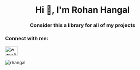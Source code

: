 <h1 align="center">Hi 👋, I'm Rohan Hangal</h1>
<h3 align="center">Consider this a library for all of my projects</h3>

<h3 align="left">Connect with me:</h3>
<p align="left">
<a href="https://linkedin.com/in/rohanhangal" target="blank"><img align="center" src="https://raw.githubusercontent.com/rahuldkjain/github-profile-readme-generator/master/src/images/icons/Social/linked-in-alt.svg" alt="www.linkedin.com/in/rohanhangal" height="30" width="40" /></a>
</p>

<p><img align="center" src="https://github-readme-stats.vercel.app/api/top-langs?username=rhangal&show_icons=true&theme=tokyonight&locale=en&layout=compact" alt="rhangal" /></p>
